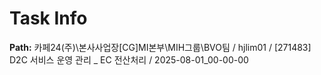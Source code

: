 # Task Info

**Path:** 카페24(주)\본사사업장\[CG]MI본부\MIH그룹\BVO팀 / hjlim01 / [271483] D2C 서비스 운영 관리 _ EC 전산처리 / 2025-08-01_00-00-00

